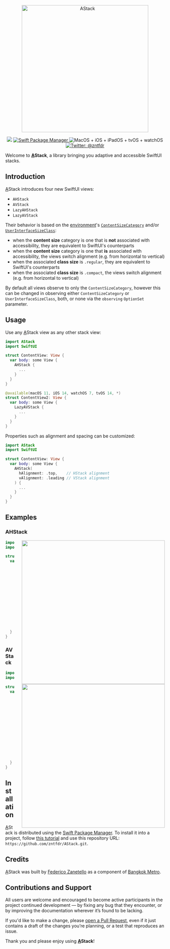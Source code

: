 <p align="center">
    <img src=".assets/logo/logo.png" width="400" max-width="90%" alt="AStack" />
</p>

<p align="center">
    <img src="https://img.shields.io/badge/swift-5.2-orange.svg" />
    <a href="https://swift.org/package-manager">
        <img src="https://img.shields.io/badge/swiftpm-compatible-brightgreen.svg?style=flat" alt="Swift Package Manager" />
    </a>
     <img src="https://img.shields.io/badge/platforms-macOS+iOS+iPadOS+tvOS+watchOS-brightgreen.svg?style=flat" alt="MacOS + iOS + iPadOS + tvOS + watchOS" />
    <a href="https://twitter.com/zntfdr">
        <img src="https://img.shields.io/badge/twitter-@zntfdr-blue.svg?style=flat" alt="Twitter: @zntfdr" />
    </a>
</p>

Welcome to **<ins>A</ins>Stack**, a library bringing you adaptive and accessible SwiftUI stacks.

## Introduction
 
<ins>A</ins>Stack introduces four new SwiftUI views: 

- `AHStack`
- `AVStack`
- `LazyAHStack`
- `LazyAVStack`

Their behavior is based on the [environment][environment]'s [`ContentSizeCategory`][ContentSizeCategory] and/or [`UserInterfaceSizeClass`][UserInterfaceSizeClass]:

- when the **content size** category is one that is **not** associated with accessibility, they are equivalent to SwiftUI's counterparts
- when the **content size** category is one that **is** associated with accessibility, the views switch alignment (e.g. from horizontal to vertical)
- when the associated **class size** is `.regular`, they are equivalent to SwiftUI's counterparts
- when the associated **class size** is `.compact`, the views switch alignment (e.g. from horizontal to vertical)

By default all views observe to only the `ContentSizeCategory`, however this can be changed in observing either `ContentSizeCategory` or  `UserInterfaceSizeClass`, both, or none via the `observing` `OptionSet` parameter.

## Usage

Use any <ins>A</ins>Stack view as any other stack view:

```swift
import AStack
import SwiftUI

struct ContentView: View {
  var body: some View {
    AHStack {
      ...
    }
  }
}

@available(macOS 11, iOS 14, watchOS 7, tvOS 14, *)
struct ContentView2: View {
  var body: some View {
    LazyAVStack {
      ...
    }
  }
}
```

Properties such as alignment and spacing can be customized:

```swift
import AStack
import SwiftUI

struct ContentView: View {
  var body: some View {
    AHStack(
      hAlignment: .top,    // HStack alignment
      vAlignment: .leading // VStack alignment
    ) {
      ...
    }
  }
}
```
## Examples

### AHStack

<img src=".assets/example.png" height="452px" align="right" style="padding-left: 20px">

```swift
import AStack
import SwiftUI

struct ContentView: View {
  var body: some View {
    AHStack {
      ZStack {
        RoundedRectangle(cornerRadius: 12).strokeBorder()
        Text("1")
      }
      ZStack {
        RoundedRectangle(cornerRadius: 12).strokeBorder()
        Text("2")
      }.foregroundColor(.purple)
      ZStack {
        RoundedRectangle(cornerRadius: 12).strokeBorder()
        Text("3")
      }.foregroundColor(.blue)
    }
  }
}
```

### AVStack

<img src=".assets/example2.png" height="452px" align="right" style="padding-left: 20px">

```swift
import AStack
import SwiftUI

struct ContentView: View {
  var body: some View {
    AVStack {
      ZStack {
        RoundedRectangle(cornerRadius: 12).strokeBorder()
        Text("1")
      }
      ZStack {
        RoundedRectangle(cornerRadius: 12).strokeBorder()
        Text("2")
      }.foregroundColor(.purple)
      ZStack {
        RoundedRectangle(cornerRadius: 12).strokeBorder()
        Text("3")
      }.foregroundColor(.blue)
    }
  }
}
```

## Installation

<ins>A</ins>Stack is distributed using the [Swift Package Manager](https://swift.org/package-manager). To install it into a project, follow [this tutorial](https://developer.apple.com/documentation/swift_packages/adding_package_dependencies_to_your_app) and use this repository URL: `https://github.com/zntfdr/AStack.git`.

## Credits

<ins>A</ins>Stack was built by [Federico Zanetello](https://twitter.com/zntfdr) as a component of [Bangkok Metro](http://yourmetro.app).

## Contributions and Support

All users are welcome and encouraged to become active participants in the project continued development — by fixing any bug that they encounter, or by improving the documentation wherever it’s found to be lacking.

If you'd like to make a change, please [open a Pull Request](https://github.com/zntfdr/AStack/pull/new), even if it just contains a draft of the changes you’re planning, or a test that reproduces an issue.

Thank you and please enjoy using **<ins>A</ins>Stack**!

[ContentSizeCategory]: https://developer.apple.com/documentation/swiftui/environmentvalues/3284540-sizecategory
[Environment]: https://developer.apple.com/documentation/swiftui/environment
[UserInterfaceSizeClass]: https://developer.apple.com/documentation/swiftui/userinterfacesizeclass